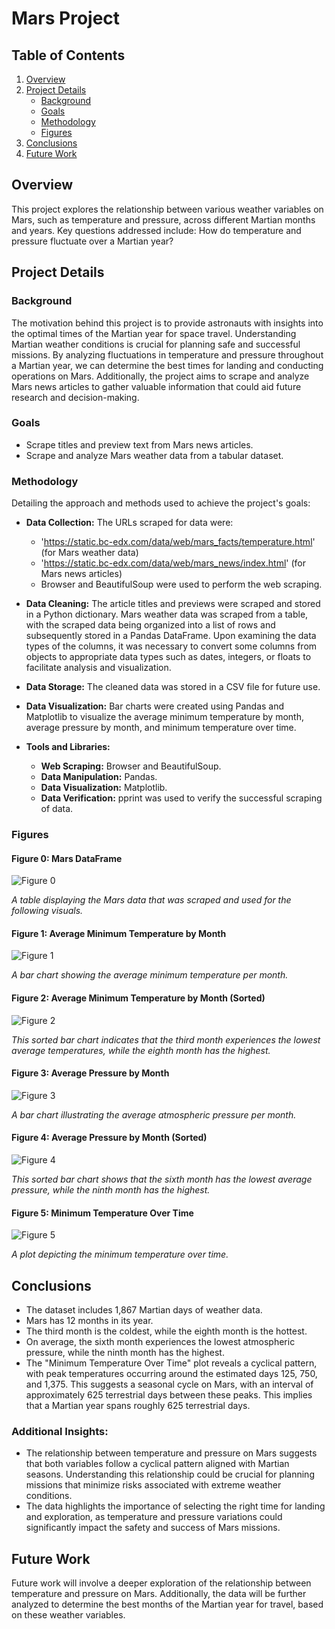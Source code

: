 # Mars Project

## Table of Contents
1. [Overview](#overview)
2. [Project Details](#project-details)
   - [Background](#background)
   - [Goals](#goals)
   - [Methodology](#methodology)
   - [Figures](#figures)
3. [Conclusions](#conclusions)
4. [Future Work](#future-work)

## Overview

This project explores the relationship between various weather variables on Mars, such as temperature and pressure, across different Martian months and years. Key questions addressed include: How do temperature and pressure fluctuate over a Martian year? 

## Project Details

### Background

The motivation behind this project is to provide astronauts with insights into the optimal times of the Martian year for space travel. Understanding Martian weather conditions is crucial for planning safe and successful missions. By analyzing fluctuations in temperature and pressure throughout a Martian year, we can determine the best times for landing and conducting operations on Mars. Additionally, the project aims to scrape and analyze Mars news articles to gather valuable information that could aid future research and decision-making.

### Goals

- Scrape titles and preview text from Mars news articles.
- Scrape and analyze Mars weather data from a tabular dataset.

### Methodology

Detailing the approach and methods used to achieve the project's goals:

- **Data Collection:** The URLs scraped for data were:
  - 'https://static.bc-edx.com/data/web/mars_facts/temperature.html' (for Mars weather data)
  - 'https://static.bc-edx.com/data/web/mars_news/index.html' (for Mars news articles)
  - Browser and BeautifulSoup were used to perform the web scraping.

- **Data Cleaning:** The article titles and previews were scraped and stored in a Python dictionary. Mars weather data was scraped from a table, with the scraped data being organized into a list of rows and subsequently stored in a Pandas DataFrame. Upon examining the data types of the columns, it was necessary to convert some columns from objects to appropriate data types such as dates, integers, or floats to facilitate analysis and visualization.

- **Data Storage:** The cleaned data was stored in a CSV file for future use.

- **Data Visualization:** Bar charts were created using Pandas and Matplotlib to visualize the average minimum temperature by month, average pressure by month, and minimum temperature over time.

- **Tools and Libraries:** 
  - **Web Scraping:** Browser and BeautifulSoup.
  - **Data Manipulation:** Pandas.
  - **Data Visualization:** Matplotlib.
  - **Data Verification:** pprint was used to verify the successful scraping of data.

### Figures

#### Figure 0: Mars DataFrame
![Figure 0](https://github.com/pixare7/mars-project/blob/main/images/fig0.png)

*A table displaying the Mars data that was scraped and used for the following visuals.*

#### Figure 1: Average Minimum Temperature by Month
![Figure 1](https://github.com/pixare7/mars-project/blob/main/images/fig1.png)

*A bar chart showing the average minimum temperature per month.*

#### Figure 2: Average Minimum Temperature by Month (Sorted)
![Figure 2](https://github.com/pixare7/mars-project/blob/main/images/fig2.png)

*This sorted bar chart indicates that the third month experiences the lowest average temperatures, while the eighth month has the highest.*

#### Figure 3: Average Pressure by Month
![Figure 3](https://github.com/pixare7/mars-project/blob/main/images/fig3.png)

*A bar chart illustrating the average atmospheric pressure per month.*

#### Figure 4: Average Pressure by Month (Sorted)
![Figure 4](https://github.com/pixare7/mars-project/blob/main/images/fig4.png)

*This sorted bar chart shows that the sixth month has the lowest average pressure, while the ninth month has the highest.*

#### Figure 5: Minimum Temperature Over Time
![Figure 5](https://github.com/pixare7/mars-project/blob/main/images/fig5.png)

*A plot depicting the minimum temperature over time.*

## Conclusions

- The dataset includes 1,867 Martian days of weather data.
- Mars has 12 months in its year.
- The third month is the coldest, while the eighth month is the hottest.
- On average, the sixth month experiences the lowest atmospheric pressure, while the ninth month has the highest.
- The "Minimum Temperature Over Time" plot reveals a cyclical pattern, with peak temperatures occurring around the estimated days 125, 750, and 1,375. This suggests a seasonal cycle on Mars, with an interval of approximately 625 terrestrial days between these peaks. This implies that a Martian year spans roughly 625 terrestrial days.

### Additional Insights:

- The relationship between temperature and pressure on Mars suggests that both variables follow a cyclical pattern aligned with Martian seasons. Understanding this relationship could be crucial for planning missions that minimize risks associated with extreme weather conditions.
- The data highlights the importance of selecting the right time for landing and exploration, as temperature and pressure variations could significantly impact the safety and success of Mars missions.

## Future Work

Future work will involve a deeper exploration of the relationship between temperature and pressure on Mars. Additionally, the data will be further analyzed to determine the best months of the Martian year for travel, based on these weather variables.
